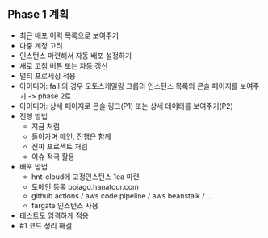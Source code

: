 ## Phase 1 계획
- 최근 배포 이력 목록으로 보여주기
- 다중 계정 고려
- 인스턴스 마련해서 자동 배포 설정하기
- 새로 고침 버튼 또는 자동 갱신
- 멀티 프로세싱 적용
- 아이디어: fail 의 경우 오토스케일링 그룹의 인스턴스 목록의 콘솔 페이지를 보여주기 -> phase 2로
- 아이디어: 상세 페이지로 콘솔 링크(P1) 또는 상세 데이터를 보여주기(P2)
- 진행 방법
  - 지금 처럼
  - 돌아가며 메인, 진행은 함께
  - 진짜 프로젝트 처럼
  - 이슈 적극 활용
- 배포 방법
  - hnt-cloud에 고정인스턴스 1ea 마련
  - 도메인 등록 bojago.hanatour.com
  - github actions / aws code pipeline / aws beanstalk / ...
  - fargate 인스턴스 사용
- 테스트도 엄격하게 적용
- #1 코드 정리 해결
